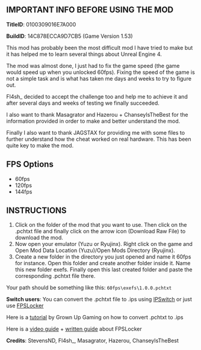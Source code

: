 ## IMPORTANT INFO BEFORE USING THE MOD

**TitleID**: 0100309016E7A000

**BuildID**: 14C878ECCA9D7CB5 (Game Version 1.53)

This mod has probably been the most difficult mod I have tried to make but it has helped me to learn several things about Unreal Engine 4.

The mod was almost done, I just had to fix the game speed (the game would speed up when you unlocked 60fps). Fixing the speed of the game is not a simple task and is what has taken me days and weeks to try to figure out.

Fl4sh_ decided to accept the challenge too and help me to achieve it and after several days and weeks of testing we finally succeeded.

I also want to thank Masagrator and Hazerou + ChanseyIsTheBest for the information provided in order to make and better understand the mod.

Finally I also want to thank JAGSTAX for providing me with some files to further understand how the cheat worked on real hardware. This has been quite key to make the mod.

## FPS Options

- 60fps
- 120fps
- 144fps

## INSTRUCTIONS

1. Click on the folder of the mod that you want to use. Then click on the .pchtxt file and finally click on the arrow icon (Download Raw File) to download the mod.
2. Now open your emulator (Yuzu or Ryujinx). Right click on the game and Open Mod Data Location (Yuzu)/Open Mods Directory (Ryujinx).
3. Create a new folder in the directory you just opened and name it 60fps for instance. Open this folder and create another folder inside it. Name this new folder exefs. Finally open this last created folder and paste the corresponding .pchtxt file there.

Your path should be something like this: `60fps\exefs\1.0.0.pchtxt`

**Switch users**: You can convert  the .pchtxt file to .ips using [IPSwitch](https://github.com/3096/ipswitch) or just use [FPSLocker](https://github.com/masagrator/FPSLocker)

Here is a [tutorial](https://youtu.be/m-V6Rs2sm9w?si=-b10u6yv0dhih5Kk) by Grown Up Gaming on how to convert .pchtxt to .ips

Here is a [video guide](https://youtu.be/0X5g6HF7LB4?si=n-UtFAEAj2VtjEQQ) + [written guide](https://rentry.co/NSwitch60FPSLockerGuide) about FPSLocker

**Credits**: StevensND, Fl4sh_, Masagrator, Hazerou, ChanseyIsTheBest